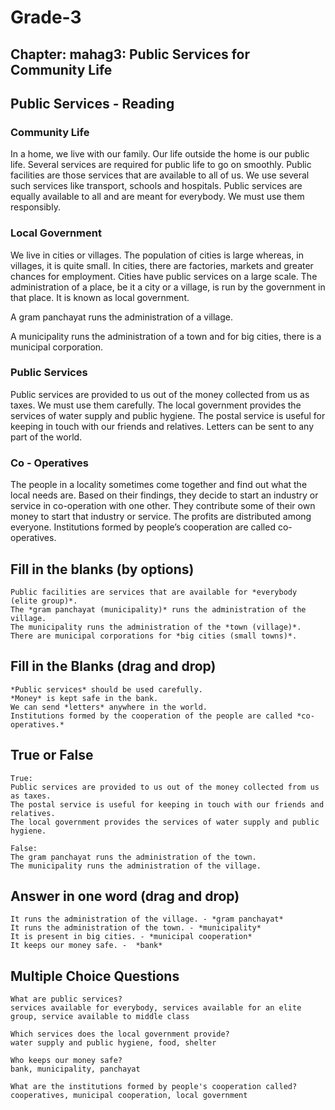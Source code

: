 # Grade-3
## Chapter: mahag3: Public Services for Community Life
## Public Services - Reading
### Community Life
In a home, we live with our family. Our life outside the home is our public life. Several services are required for public life to go on smoothly. Public facilities are those services that are available to all of us. We use several such services like transport, schools and hospitals. Public services are equally available to all and are meant for everybody. We must use them responsibly.

### Local Government 
We live in cities or villages. The population of cities is large whereas, in
villages, it is quite small. In cities, there are factories, markets and greater chances for employment. Cities have public services on a large scale.
The administration of a place, be it a city or a village, is run by the government in that place. It is known as local government.

A gram panchayat runs the administration of a village.

A municipality runs the administration of a town and for big cities, there is
a municipal corporation.

### Public Services
Public services are provided to us out of the money collected from us as taxes. We must use them carefully. The local government provides the services of water supply and public hygiene. The postal service is useful for keeping in touch with our friends and relatives. Letters can be sent to any part of the world.

### Co - Operatives
The people in a locality sometimes come together and find out what the local needs are. Based on their findings, they decide to start an industry or service in co-operation with one other. They contribute some of their own money to start that industry or service. The profits are distributed among everyone. Institutions formed by people’s cooperation are called co-operatives.

## Fill in the blanks (by options)
```
Public facilities are services that are available for *everybody (elite group)*.
The *gram panchayat (municipality)* runs the administration of the village.
The municipality runs the administration of the *town (village)*.
There are municipal corporations for *big cities (small towns)*.
```
## Fill in the Blanks (drag and drop)
```
*Public services* should be used carefully.
*Money* is kept safe in the bank.
We can send *letters* anywhere in the world.
Institutions formed by the cooperation of the people are called *co-operatives.*
```
## True or False
```
True:
Public services are provided to us out of the money collected from us as taxes. 
The postal service is useful for keeping in touch with our friends and relatives.
The local government provides the services of water supply and public hygiene. 

False:
The gram panchayat runs the administration of the town.
The municipality runs the administration of the village.
```
## Answer in one word (drag and drop)
```
It runs the administration of the village. - *gram panchayat*
It runs the administration of the town. - *municipality*
It is present in big cities. - *municipal cooperation*
It keeps our money safe. -  *bank*
```
## Multiple Choice Questions 
```
What are public services?
services available for everybody, services available for an elite group, service available to middle class

Which services does the local government provide?
water supply and public hygiene, food, shelter

Who keeps our money safe?
bank, municipality, panchayat

What are the institutions formed by people's cooperation called?
cooperatives, municipal cooperation, local government
```
